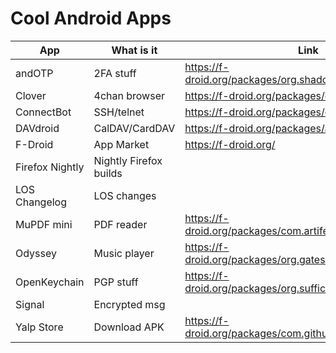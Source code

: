 # Cool Android Apps
| App				| What is it	        | Link             |
|-------------------------------|-----------------------|------------------|
|andOTP				|2FA stuff		| https://f-droid.org/packages/org.shadowice.flocke.andotp/ |
|Clover				|4chan browser	        |https://f-droid.org/packages/org.floens.chan/ |
|ConnectBot			|SSH/telnet		| https://f-droid.org/packages/org.connectbot/ |
|DAVdroid			|CalDAV/CardDAV	        | https://f-droid.org/packages/at.bitfire.davdroid/ |
|F-Droid			|App Market		| https://f-droid.org/ |
|Firefox Nightly	        |Nightly Firefox builds	| |
|LOS Changelog		        |LOS changes	        | |
|MuPDF mini			|PDF reader		| https://f-droid.org/packages/com.artifex.mupdf.mini/ |
|Odyssey			|Music player	        | https://f-droid.org/packages/org.gateshipone.odyssey/ |
|OpenKeychain		        |PGP stuff		| https://f-droid.org/packages/org.sufficientlysecure.keychain/ |
|Signal				|Encrypted msg	        | |
|Yalp Store			|Download APK	        | https://f-droid.org/packages/com.github.yeriomin.yalpstore/ |
